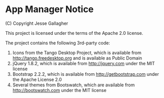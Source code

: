 App Manager Notice
==================
(C) Copyright Jesse Gallagher

This project is licensed under the terms of the Apache 2.0 license.

The project contains the following 3rd-party code:

1. Icons from the Tango Desktop Project, which is available from http://tango.freedesktop.org and is available as Public Domain
2. jQuery 1.8.2, which is available from http://jquery.com under the MIT license
3. Bootstrap 2.2.2, which is available from http://getbootstrap.com under the Apache License 2.0
4. Several themes from Bootswatch, which are available from http://bootswatch.com under the MIT license